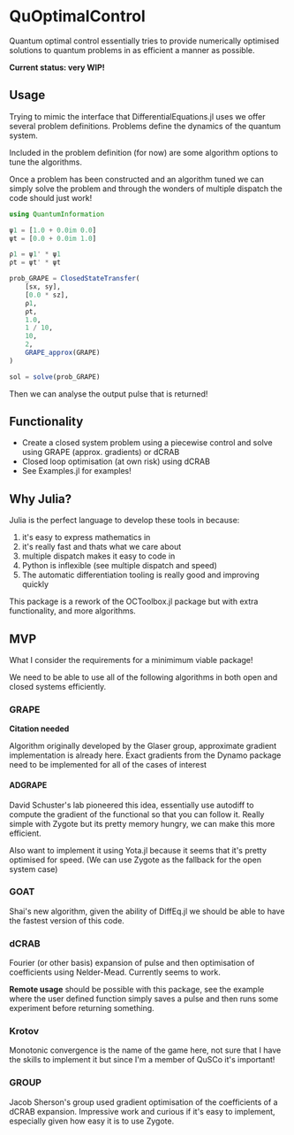 # QuOptimalControl

Quantum optimal control essentially tries to provide numerically optimised solutions to quantum problems in as efficient a manner as possible. 

**Current status: very WIP!**

## Usage

Trying to mimic the interface that DifferentialEquations.jl uses we offer several problem definitions. Problems define the dynamics of the quantum system.

Included in the problem definition (for now) are some algorithm options to tune the algorithms. 

Once a problem has been constructed and an algorithm tuned we can simply solve the problem and through the wonders of multiple dispatch the code should just work!

```julia
using QuantumInformation

ψ1 = [1.0 + 0.0im 0.0]
ψt = [0.0 + 0.0im 1.0]

ρ1 = ψ1' * ψ1
ρt = ψt' * ψt

prob_GRAPE = ClosedStateTransfer(
    [sx, sy],
    [0.0 * sz],
    ρ1,
    ρt,
    1.0,
    1 / 10,
    10,
    2,
    GRAPE_approx(GRAPE)
)

sol = solve(prob_GRAPE)
```

Then we can analyse the output pulse that is returned!

## Functionality
* Create a closed system problem using a piecewise control and solve using GRAPE (approx. gradients) or dCRAB
* Closed loop optimisation (at own risk) using dCRAB
* See Examples.jl for examples!

## Why Julia?

Julia is the perfect language to develop these tools in because:
1. it's easy to express mathematics in
2. it's really fast and thats what we care about
3. multiple dispatch makes it easy to code in
4. Python is inflexible (see multiple dispatch and speed)
5. The automatic differentiation tooling is really good and improving quickly

This package is a rework of the OCToolbox.jl package but with extra functionality, and more algorithms.


## MVP
What I consider the requirements for a minimimum viable package!

We need to be able to use all of the following algorithms in both open and closed systems efficiently.

### GRAPE

**Citation needed**

Algorithm originally developed by the Glaser group, approximate gradient implementation is already here. Exact gradients from the Dynamo package need to be implemented for all of the cases of interest

#### ADGRAPE

David Schuster's lab pioneered this idea, essentially use autodiff to compute the gradient of the functional so that you can follow it. Really simple with Zygote but its pretty memory hungry, we can make this more efficient.

Also want to implement it using Yota.jl because it seems that it's pretty optimised for speed. (We can use Zygote as the fallback for the open system case)

### GOAT

Shai's new algorithm, given the ability of DiffEq.jl we should be able to have the fastest version of this code.


### dCRAB

Fourier (or other basis) expansion of pulse and then optimisation of coefficients using Nelder-Mead. Currently seems to work.

**Remote usage** should be possible with this package, see the example where the user defined function simply saves a pulse and then runs some experiment before returning something.

### Krotov

Monotonic convergence is the name of the game here, not sure that I have the skills to implement it but since I'm a member of QuSCo it's important!

### GROUP

Jacob Sherson's group used gradient optimisation of the coefficients of a dCRAB expansion. Impressive work and curious if it's easy to implement, especially given how easy it is to use Zygote. 

